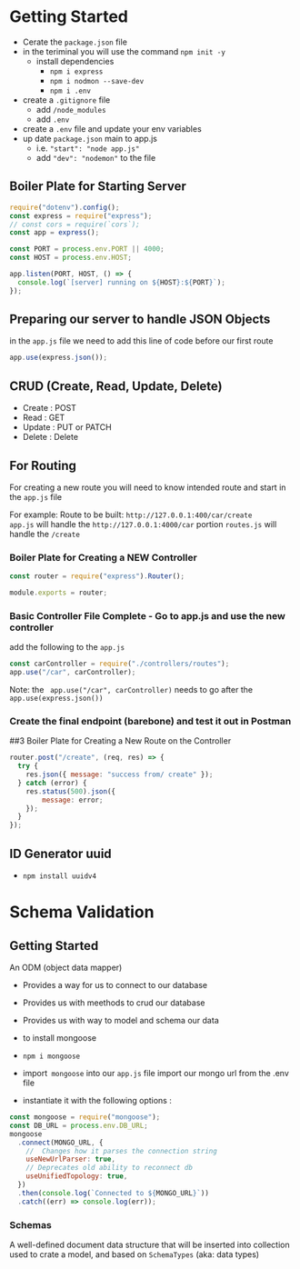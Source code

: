 # Getting Started

- Cerate the `package.json` file
- in the teriminal you will use the command `npm init -y`
  - install dependencies
    - `npm i express`
    - `npm i nodmon --save-dev`
    - `npm i .env`
- create a `.gitignore` file
  - add `/node_modules`
  - add `.env`
- create a `.env` file and update your env variables
- up date `package.json` main to app.js
  - i.e. `"start": "node app.js"`
  - add `"dev": "nodemon"` to the file

## Boiler Plate for Starting Server

```js
require("dotenv").config();
const express = require("express");
// const cors = require(`cors`);
const app = express();

const PORT = process.env.PORT || 4000;
const HOST = process.env.HOST;

app.listen(PORT, HOST, () => {
  console.log(`[server] running on ${HOST}:${PORT}`);
});
```

## Preparing our server to handle JSON Objects

in the `app.js` file we need to add this line of code before our first route

```js
app.use(express.json());
```

## CRUD (Create, Read, Update, Delete)

- Create : POST
- Read : GET
- Update : PUT or PATCH
- Delete : Delete

## For Routing

For creating a new route you will need to know intended route and start in the `app.js` file

For example:
Route to be built: `http://127.0.0.1:400/car/create`
<br>
`app.js` will handle the `http://127.0.0.1:4000/car` portion
`routes.js` will handle the `/create`

### Boiler Plate for Creating a NEW Controller

```js
const router = require("express").Router();

module.exports = router;
```

### Basic Controller File Complete - Go to app.js and use the new controller

add the following to the `app.js`

```js
const carController = require("./controllers/routes");
app.use("/car", carController);
```

Note: the ` app.use("/car", carController)` needs to go after the `app.use(express.json())`

### Create the final endpoint (barebone) and test it out in Postman

##3 Boiler Plate for Creating a New Route on the Controller

```js
router.post("/create", (req, res) => {
  try {
    res.json({ message: "success from/ create" });
  } catch (error) {
    res.status(500).json({
		message: error;
	});
  }
});
```

## ID Generator uuid

- `npm install uuidv4`

# Schema Validation

## Getting Started

An ODM (object data mapper)

- Provides a way for us to connect to our database
- Provides us with meethods to crud our database
- Provides us with way to model and schema our data

- to install mongoose
- `npm i mongoose`
- import` mongoose` into our `app.js` file
  import our mongo url from the .env file
- instantiate it with the following options :

```js
const mongoose = require("mongoose");
const DB_URL = process.env.DB_URL;
mongoose
  .connect(MONGO_URL, {
    //  Changes how it parses the connection string
    useNewUrlParser: true,
    // Deprecates old ability to reconnect db
    useUnifiedTopology: true,
  })
  .then(console.log(`Connected to ${MONGO_URL}`))
  .catch((err) => console.log(err));
```

### Schemas

A well-defined document data structure that will be inserted into collection used to crate a model, and based on `SchemaTypes` (aka: data types)
